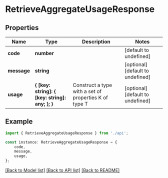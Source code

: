 # RetrieveAggregateUsageResponse


## Properties

Name | Type | Description | Notes
------------ | ------------- | ------------- | -------------
**code** | **number** |  | [default to undefined]
**message** | **string** |  | [optional] [default to undefined]
**usage** | **{ [key: string]: { [key: string]: any; }; }** | Construct a type with a set of properties K of type T | [optional] [default to undefined]

## Example

```typescript
import { RetrieveAggregateUsageResponse } from './api';

const instance: RetrieveAggregateUsageResponse = {
    code,
    message,
    usage,
};
```

[[Back to Model list]](../README.md#documentation-for-models) [[Back to API list]](../README.md#documentation-for-api-endpoints) [[Back to README]](../README.md)

